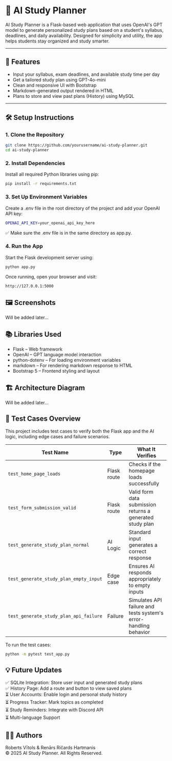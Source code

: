 # 🧠 AI Study Planner

AI Study Planner is a Flask-based web application that uses OpenAI's GPT model to generate personalized study plans based on a student's syllabus, deadlines, and daily availability. Designed for simplicity and utility, the app helps students stay organized and study smarter.

---

## 🌟 Features

- Input your syllabus, exam deadlines, and available study time per day
- Get a tailored study plan using GPT-4o-mini
- Clean and responsive UI with Bootstrap
- Markdown-generated output rendered in HTML
- Plans to store and view past plans (History) using MySQL

---

## 🛠 Setup Instructions

### 1. Clone the Repository

```bash
git clone https://github.com/yourusername/ai-study-planner.git
cd ai-study-planner
```

### 2. Install Dependencies

Install all required Python libraries using pip:
```bash
pip install -r requirements.txt
```
### 3. Set Up Environment Variables

Create a .env file in the root directory of the project and add your OpenAI API key:

```bash
OPENAI_API_KEY=your_openai_api_key_here
```
✅ Make sure the .env file is in the same directory as app.py.
### 4. Run the App

Start the Flask development server using:
```bash
python app.py
```
Once running, open your browser and visit:
```bash
http://127.0.0.1:5000
```

## 🖼 Screenshots
Will be added later...  

## 📚 Libraries Used
- Flask – Web framework
- OpenAI – GPT language model interaction
- python-dotenv – For loading environment variables
- markdown – For rendering markdown response to HTML
- Bootstrap 5 – Frontend styling and layout

## 🏗 Architecture Diagram
Will be added later...  

## 🧪 Test Cases Overview

This project includes test cases to verify both the Flask app and the AI logic, including edge cases and failure scenarios.

| **Test Name**                        | **Type**       | **What It Verifies**                                             |
|-------------------------------------|----------------|------------------------------------------------------------------|
| `test_home_page_loads`              | Flask route    | Checks if the homepage loads successfully                        |
| `test_form_submission_valid`        | Flask route    | Valid form data submission returns a generated study plan        |
| `test_generate_study_plan_normal`   | AI Logic       | Standard input generates a correct response                      |
| `test_generate_study_plan_empty_input` | Edge case   | Ensures AI responds appropriately to empty inputs                |
| `test_generate_study_plan_api_failure` | Failure     | Simulates API failure and tests system's error-handling behavior |

To run the test cases:
```bash
python -m pytest test_app.py
```

## 💡 Future Updates
✅ SQLite Integration: Store user input and generated study plans  
✅ History Page: Add a route and button to view saved plans  
⏳ User Accounts: Enable login and personal study history  
⏳ Progress Tracker: Mark topics as completed  
⏳ Study Reminders: Integrate with Discord API  
⏳ Multi-language Support  

## 👨‍💻 Authors
Roberts Vītols & Renārs Ričards Hartmanis  
© 2025 AI Study Planner. All Rights Reserved.  
